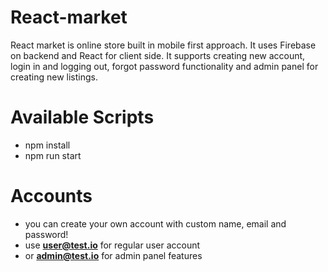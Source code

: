 # React-market

React market is online store built in mobile first approach. It uses Firebase on backend and React for client side. It supports creating new account, login in and logging out, forgot password functionality and admin panel for creating new listings.

# Available Scripts

- npm install
- npm run start

# Accounts

- you can create your own account with custom name, email and password!
- use **user@test.io** for regular user account
- or **admin@test.io** for admin panel features
